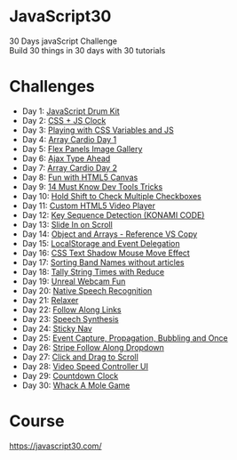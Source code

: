 # JavaScript30
30 Days javaScript Challenge</br>
Build 30 things in 30 days with 30 tutorials

# Challenges
- Day 1: [JavaScript Drum Kit](https://drumkitjavascript.netlify.app/)
- Day 2: [CSS + JS Clock](https://cssandjsclock.netlify.app/)
- Day 3: [Playing with CSS Variables and JS](https://updatecssswithjs.netlify.app/)
- Day 4: [Array Cardio Day 1](https://arraycardioday1.netlify.app/)
- Day 5: [Flex Panels Image Gallery](https://flexboxpanelgallery.netlify.app/)
- Day 6: [Ajax Type Ahead](https://autosuggestion.netlify.app/)
- Day 7: [Array Cardio Day 2](https://arraycardioday2.netlify.app/)
- Day 8: [Fun with HTML5 Canvas](https://canvashtml.netlify.app/)
- Day 9: [14 Must Know Dev Tools Tricks](https://devtricks.netlify.app/)
- Day 10: [Hold Shift to Check Multiple Checkboxes](https://shiftcheckboxes.netlify.app/)
- Day 11: [Custom HTML5 Video Player](https://videoplayerjs.netlify.app/)
- Day 12: [Key Sequence Detection (KONAMI CODE)](https://secretcode.netlify.app/)
- Day 13: [Slide In on Scroll](https://scrollslidein.netlify.app)
- Day 14: [Object and Arrays - Reference VS Copy](https://jscopyreference.netlify.app/)
- Day 15: [LocalStorage and Event Delegation](https://localstoragejs.netlify.app)
- Day 16: [CSS Text Shadow Mouse Move Effect](https://onmoveshadow.netlify.app/)
- Day 17: [Sorting Band Names without articles](https://sortwithoutarticles.netlify.app/)
- Day 18: [Tally String Times with Reduce](https://reducejs.netlify.app/)
- Day 19: [Unreal Webcam Fun](https://webcam-filter-js.netlify.app/)
- Day 20: [Native Speech Recognition](https://speechdetection.netlify.app/)
- Day 21: [Relaxer](https://breathe-relaxer.netlify.app)
- Day 22: [Follow Along Links](https://highlighter.netlify.app/)
- Day 23: [Speech Synthesis](https://speechsynthesisjs.netlify.app/)
- Day 24: [Sticky Nav](https://stickynavjs.netlify.app/)
- Day 25: [Event Capture, Propagation, Bubbling and Once](https://capture-bubbling-once-propagation-js.netlify.app/)
- Day 26: [Stripe Follow Along Dropdown](https://follow-along-nav-js.netlify.app/)
- Day 27: [Click and Drag to Scroll](https://click-and-drag-js.netlify.app/)
- Day 28: [Video Speed Controller UI](https://video-speed-controller.netlify.app/)
- Day 29: [Countdown Clock](https://countdown-timer-javascript.netlify.app/)
- Day 30: [Whack A Mole Game](https://whack-a-mole-js.netlify.app/)


# Course
https://javascript30.com/
